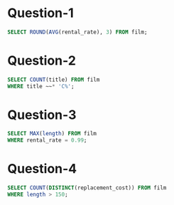 # Question-1
```SQL
SELECT ROUND(AVG(rental_rate), 3) FROM film;
```
# Question-2
```SQL
SELECT COUNT(title) FROM film
WHERE title ~~* 'C%';
```
# Question-3
```SQL
SELECT MAX(length) FROM film
WHERE rental_rate = 0.99;
```
# Question-4
```SQL
SELECT COUNT(DISTINCT(replacement_cost)) FROM film
WHERE length > 150;
```